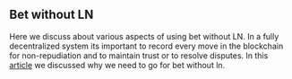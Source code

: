 ## Bet without LN

Here we discuss about various aspects of using bet without LN. In a fully decentralized system its important to record every move in the blockchain for non-repudiation and to maintain trust or to resolve disputes. In this [article](./protocol/architecture_doc.md#bet-without-ln) we discussed why we need to go for bet without ln. 
